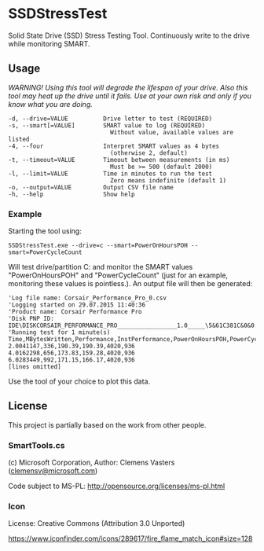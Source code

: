 # SSDStressTest

Solid State Drive (SSD) Stress Testing Tool. Continuously write to the drive while monitoring SMART.

## Usage
_WARNING! Using this tool will degrade the lifespan of your drive. Also this tool may heat up the drive until it fails. Use at your own risk and only if you know what you are doing._

    -d, --drive=VALUE          Drive letter to test (REQUIRED)
    -s, --smart[=VALUE]        SMART value to log (REQUIRED)
                                 Without value, available values are listed
    -4, --four                 Interpret SMART values as 4 bytes
                                 (otherwise 2, default)
    -t, --timeout=VALUE        Timeout between measurements (in ms)
                                 Must be >= 500 (default 2000)
    -l, --limit=VALUE          Time in minutes to run the test
                                 Zero means indefinite (default 1)
    -o, --output=VALUE         Output CSV file name
    -h, --help                 Show help
    
### Example
Starting the tool using:

    SSDStressTest.exe --drive=c --smart=PowerOnHoursPOH --smart=PowerCycleCount
    
Will test drive/partition C: and monitor the SMART values "PowerOnHoursPOH" and "PowerCycleCount" (just for an example, monitoring these values is pointless.). An output file will then be generated:

    'Log file name: Corsair_Performance_Pro_0.csv
    'Logging started on 29.07.2015 11:40:36
    'Product name: Corsair Performance Pro
    'Disk PNP ID: IDE\DISKCORSAIR_PERFORMANCE_PRO_________________1.0_____\5&61C381C&0&0.0.0
    'Running test for 1 minute(s)
    Time,MBytesWritten,Performance,InstPerformance,PowerOnHoursPOH,PowerCycleCount
    2.0041147,336,190.39,190.39,4020,936
    4.0162298,656,173.83,159.28,4020,936
    6.0283449,992,171.15,166.17,4020,936
    [lines omitted]
    
Use the tool of your choice to plot this data.

## License
This project is partially based on the work from other people.
### SmartTools.cs
(c) Microsoft Corporation, Author: Clemens Vasters (clemensv@microsoft.com)

Code subject to MS-PL: http://opensource.org/licenses/ms-pl.html 

### Icon 
License: Creative Commons (Attribution 3.0 Unported)

https://www.iconfinder.com/icons/289617/fire_flame_match_icon#size=128
